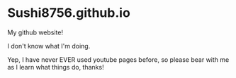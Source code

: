 # Sushi8756.github.io
My github website!

I don't know what I'm doing.


Yep, I have never EVER used youtube pages before, so please bear with me as I learn what things do, thanks!
